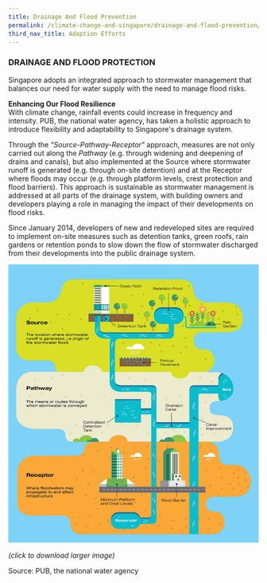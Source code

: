 ```yaml
---
title: Drainage And Flood Prevention
permalink: /climate-change-and-singapore/drainage-and-flood-prevention/
third_nav_title: Adaption Efforts
---
```


### DRAINAGE AND FLOOD PROTECTION

Singapore adopts an integrated approach to stormwater management that balances our need for water supply with the need to manage flood risks.

**Enhancing Our Flood Resilience**  
With climate change, rainfall events could increase in frequency and intensity. PUB, the national water agency, has taken a holistic approach to introduce flexibility and adaptability to Singapore's drainage system.

Through the *"Source-Pathway-Receptor"* approach, measures are not only carried out along the *Pathway* (e.g. through widening and deepening of drains and canals), but also implemented at the Source where stormwater runoff is generated (e.g. through on-site detention) and at the Receptor where floods may occur (e.g. through platform levels, crest protection and flood barriers). This approach is sustainable as stormwater management is addressed at all parts of the drainage system, with building owners and developers playing a role in managing the impact of their developments on flood risks.

Since January 2014, developers of new and redeveloped sites are required to implement on-site measures such as detention tanks, green roofs, rain gardens or retention ponds to slow down the flow of stormwater discharged from their developments into the public drainage system.

<a href="/images/enhancing-our-flood-resilience-enlarge.jpg" target="_blank"> ![Enhancing Our Flood Resilience](/images/enhancing-our-flood-resilience-enlarge.jpg "Enhancing Our Flood Resilience")</a>

*(click to download larger image)*

Source: PUB, the national water agency